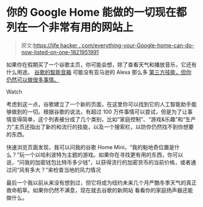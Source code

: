 # 你的 Google Home 能做的一切现在都列在一个非常有用的网站上

> 原文:[https://life hacker . com/everything-your-Google-home-can-do-now-listed-on-one-1821951991](https://lifehacker.com/everything-your-google-home-can-do-is-now-listed-on-one-1821951991)

如果你在假期买了一个谷歌主页，你可能会想，除了查看天气和播放音乐，它还有什么用途。 [谷歌的智能音箱](https://lifehacker.com/the-first-google-home-with-a-screen-already-offers-more-1821910986) 可能没有亚马逊的 Alexa 那么多 [第三方技能，但你仍然可以做很多事情。](https://www.cnet.com/news/google-home-is-smarter-than-the-amazon-echo-does-it-matter/) 

Watch

考虑到这一点，谷歌建立了一个新的页面，在这里你可以找到它的人工智能助手能够做到的一切。根据谷歌的说法，有超过 100 万件事情可以尝试，但是为了让事情变得简单，这个列表被分成了几个类别，比如“家庭控制”、“游戏&乐趣”和“生产力”主页还指出了新的和流行的技能，以及一个搜索栏，以防你仍然找不到你想要的东西。

快速浏览页面发现，我可以问我的谷歌 Home Mini，“我的魁地奇位置是什么？”玩一个以哈利波特为主题的游戏。如果你在寻找更有用的东西，你可以说，“问我的加密钱包比特币多少钱”，以获得流行的加密货币的当前价格，或者通过问“风有多大？”来检查当地的风力情况

最后一个我以前从来没有想到过，但它将成为纽约未来几个月严酷冬季天气的真正救命稻草。如果你仍然不满意，现在就去谷歌的新网站 看看你的家庭扬声器还能做什么。